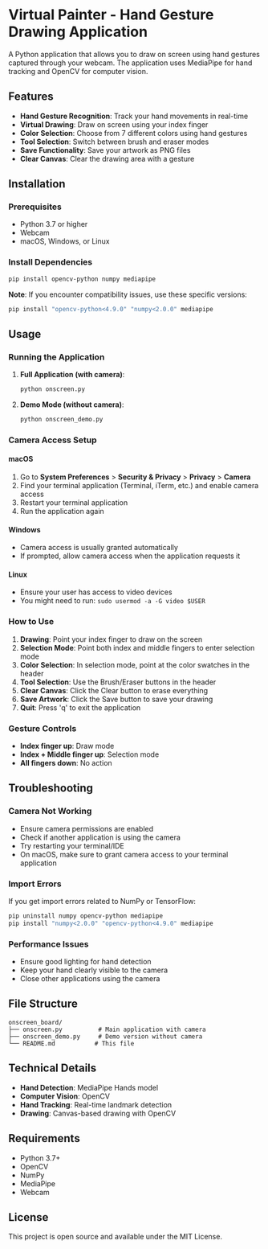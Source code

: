 # Virtual Painter - Hand Gesture Drawing Application

A Python application that allows you to draw on screen using hand gestures captured through your webcam. The application uses MediaPipe for hand tracking and OpenCV for computer vision.

## Features

- **Hand Gesture Recognition**: Track your hand movements in real-time
- **Virtual Drawing**: Draw on screen using your index finger
- **Color Selection**: Choose from 7 different colors using hand gestures
- **Tool Selection**: Switch between brush and eraser modes
- **Save Functionality**: Save your artwork as PNG files
- **Clear Canvas**: Clear the drawing area with a gesture

## Installation

### Prerequisites
- Python 3.7 or higher
- Webcam
- macOS, Windows, or Linux

### Install Dependencies

```bash
pip install opencv-python numpy mediapipe
```

**Note**: If you encounter compatibility issues, use these specific versions:
```bash
pip install "opencv-python<4.9.0" "numpy<2.0.0" mediapipe
```

## Usage

### Running the Application

1. **Full Application (with camera)**:
   ```bash
   python onscreen.py
   ```

2. **Demo Mode (without camera)**:
   ```bash
   python onscreen_demo.py
   ```

### Camera Access Setup

#### macOS
1. Go to **System Preferences** > **Security & Privacy** > **Privacy** > **Camera**
2. Find your terminal application (Terminal, iTerm, etc.) and enable camera access
3. Restart your terminal application
4. Run the application again

#### Windows
- Camera access is usually granted automatically
- If prompted, allow camera access when the application requests it

#### Linux
- Ensure your user has access to video devices
- You might need to run: `sudo usermod -a -G video $USER`

### How to Use

1. **Drawing**: Point your index finger to draw on the screen
2. **Selection Mode**: Point both index and middle fingers to enter selection mode
3. **Color Selection**: In selection mode, point at the color swatches in the header
4. **Tool Selection**: Use the Brush/Eraser buttons in the header
5. **Clear Canvas**: Click the Clear button to erase everything
6. **Save Artwork**: Click the Save button to save your drawing
7. **Quit**: Press 'q' to exit the application

### Gesture Controls

- **Index finger up**: Draw mode
- **Index + Middle finger up**: Selection mode
- **All fingers down**: No action

## Troubleshooting

### Camera Not Working
- Ensure camera permissions are enabled
- Check if another application is using the camera
- Try restarting your terminal/IDE
- On macOS, make sure to grant camera access to your terminal application

### Import Errors
If you get import errors related to NumPy or TensorFlow:
```bash
pip uninstall numpy opencv-python mediapipe
pip install "numpy<2.0.0" "opencv-python<4.9.0" mediapipe
```

### Performance Issues
- Ensure good lighting for hand detection
- Keep your hand clearly visible to the camera
- Close other applications using the camera

## File Structure

```
onscreen_board/
├── onscreen.py          # Main application with camera
├── onscreen_demo.py     # Demo version without camera
└── README.md           # This file
```

## Technical Details

- **Hand Detection**: MediaPipe Hands model
- **Computer Vision**: OpenCV
- **Hand Tracking**: Real-time landmark detection
- **Drawing**: Canvas-based drawing with OpenCV

## Requirements

- Python 3.7+
- OpenCV
- NumPy
- MediaPipe
- Webcam

## License

This project is open source and available under the MIT License.